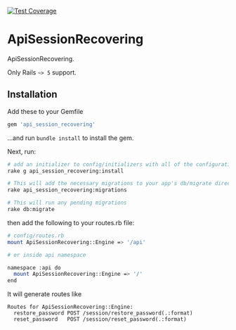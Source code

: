 [![Test Coverage](https://api.codeclimate.com/v1/badges/febb3376c6586f609650/test_coverage)](https://codeclimate.com/github/DmytroStepaniuk/api_session_recovering/test_coverage)

# ApiSessionRecovering

ApiSessionRecovering.

Only Rails `~> 5` support.

## Installation

Add these to your Gemfile

``` ruby
gem 'api_session_recovering'
```

...and run `bundle install` to install the gem.

Next, run:

``` bash
# add an initializer to config/initializers with all of the configuration options
rake g api_session_recovering:install

# This will add the necessary migrations to your app's db/migrate directory
rake api_session_recovering:migrations

# This will run any pending migrations
rake db:migrate
```

then add the following to your routes.rb file:

``` bash
# config/routes.rb
mount ApiSessionRecovering::Engine => '/api'

# or inside api namespace

namespace :api do
  mount ApiSessionRecovering::Engine => '/'
end
```

It will generate routes like

```
Routes for ApiSessionRecovering::Engine:
  restore_password POST /session/restore_password(.:format)
  reset_password   POST /session/reset_password(.:format)
```
